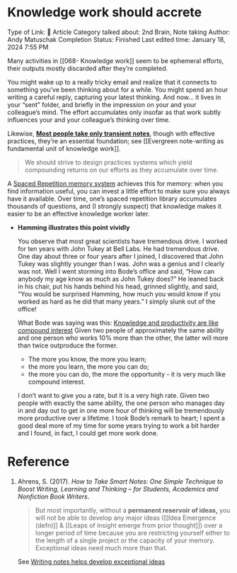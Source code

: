 # Knowledge work should accrete

Type of Link: 📝 Article
Category talked about: 2nd Brain, Note taking
Author: Andy Matuschak
Completion Status: Finished
Last edited time: January 18, 2024 7:55 PM

Many activities in [[068- Knowledge work]] seem to be ephemeral efforts, their outputs mostly discarded after they’re completed.

You might wake up to a really tricky email and realize that it connects to something you’ve been thinking about for a while. You might spend an hour writing a careful reply, capturing your latest thinking. And now… it lives in your “sent” folder, and briefly in the impression on your and your colleague’s mind. The effort accumulates only insofar as that work subtly influences your and your colleague’s thinking over time.

Likewise, [**Most people take only transient notes**](Most%20people%20take%20only%20transient%20notes.md), though with effective practices, they’re an essential foundation; see [[Evergreen note-writing as fundamental unit of knowledge work]].

> We should strive to design practices systems which yield compounding returns on our efforts as they accumulate over time.
> 

A [Spaced Repetition memory system](Spaced%20Repetition%20memory%20system.md) achieves this for memory: when you find information useful, you can invest a little effort to make sure you always have it available. Over time, one’s spaced repetition library accumulates thousands of questions, and (I strongly suspect) that knowledge makes it easier to be an effective knowledge worker later.

- **Hamming illustrates this point vividly**
    
    You observe that most great scientists have tremendous drive. I worked for ten years with John Tukey at Bell Labs. He had tremendous drive. One day about three or four years after I joined, I discovered that John Tukey was slightly younger than I was. John was a genius and I clearly was not. Well I went storming into Bode’s office and said, “How can anybody my age know as much as John Tukey does?” He leaned back in his chair, put his hands behind his head, grinned slightly, and said, “You would be surprised Hamming, how much you would know if you worked as hard as he did that many years.” I simply slunk out of the office!
    
    What Bode was saying was this: [Knowledge and productivity are like compound interest](https://www.notion.so/Knowledge-and-productivity-are-like-compound-interest-b0c26ed4f2084919ab8d054d043997f5?pvs=21) Given two people of approximately the same ability and one person who works 10% more than the other, the latter will more than twice outproduce the former. 
    
    - The more you know, the more you learn;
    - the more you learn, the more you can do;
    - the more you can do, the more the opportunity - it is very much like compound interest.
    
    I don’t want to give you a rate, but it is a very high rate. Given two people with exactly the same ability, the one person who manages day in and day out to get in one more hour of thinking will be tremendously more productive over a lifetime. I took Bode’s remark to heart; I spent a good deal more of my time for some years trying to work a bit harder and I found, in fact, I could get more work done.
    

# Reference

1. Ahrens, S. (2017). *How to Take Smart Notes: One Simple Technique to Boost Writing, Learning and Thinking – for Students, Academics and Nonfiction Book Writers*.
    
    
    > But most importantly, without a **permanent reservoir of ideas,** you will not be able to develop any major ideas ([[Idea Emergence (defn)]] & [[Leaps of insight emerge from prior thought]]) over a longer period of time because you are restricting yourself either to the length of a single project or the capacity of your memory. Exceptional ideas need much more than that.
    > 
    
    See [Writing notes helps develop exceptional ideas](https://www.notion.so/Writing-notes-helps-develop-exceptional-ideas-49568812eb6341ef82f546f6f3461295?pvs=21) 